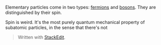 Elementary particles come in two types: [fermions](https://en.wikipedia.org/wiki/Enrico_Fermi) and [bosons](https://en.wikipedia.org/wiki/Satyendra_Nath_Bose). They are distinguished by their spin.

Spin is weird. It's the most purely quantum mechanical property of subatomic particles, in the sense that there's not 


> Written with [StackEdit](https://stackedit.io/).
<!--stackedit_data:
eyJoaXN0b3J5IjpbLTE0MTY0MzQ0NzgsLTE2MjUyNjE4MDMsLT
I2OTYyMjUyOF19
-->